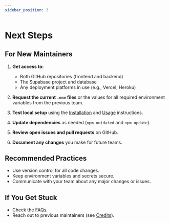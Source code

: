 ```yaml
---
sidebar_position: 3
---
```


# Next Steps

## For New Maintainers

1. **Get access to:**
   - Both GitHub repositories (frontend and backend)
   - The Supabase project and database
   - Any deployment platforms in use (e.g., Vercel, Heroku)

2. **Request the current `.env` files** or the values for all required environment variables from the previous team.

3. **Test local setup** using the [Installation](../installation.md) and [Usage](../usage.md) instructions.

4. **Update dependencies** as needed (`npm outdated` and `npm update`).

5. **Review open issues and pull requests** on GitHub.

6. **Document any changes** you make for future teams.

## Recommended Practices

- Use version control for all code changes.
- Keep environment variables and secrets secure.
- Communicate with your team about any major changes or issues.

## If You Get Stuck

- Check the [FAQs](../faqs.md).
- Reach out to previous maintainers (see [Credits](credits.md)).
